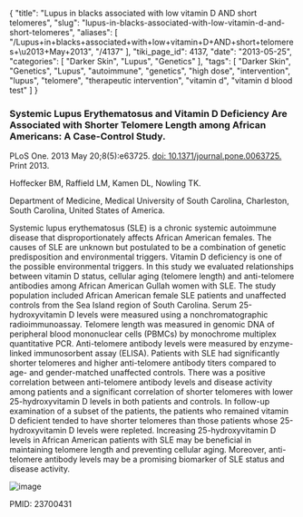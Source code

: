{
    "title": "Lupus in blacks associated with low vitamin D AND short telomeres",
    "slug": "lupus-in-blacks-associated-with-low-vitamin-d-and-short-telomeres",
    "aliases": [
        "/Lupus+in+blacks+associated+with+low+vitamin+D+AND+short+telomeres+\u2013+May+2013",
        "/4137"
    ],
    "tiki_page_id": 4137,
    "date": "2013-05-25",
    "categories": [
        "Darker Skin",
        "Lupus",
        "Genetics"
    ],
    "tags": [
        "Darker Skin",
        "Genetics",
        "Lupus",
        "autoimmune",
        "genetics",
        "high dose",
        "intervention",
        "lupus",
        "telomere",
        "therapeutic intervention",
        "vitamin d",
        "vitamin d blood test"
    ]
}


### Systemic Lupus Erythematosus and Vitamin D Deficiency Are Associated with Shorter Telomere Length among African Americans: A Case-Control Study.

PLoS One. 2013 May 20;8(5):e63725. [doi: 10.1371/journal.pone.0063725.](https://doi.org/10.1371/journal.pone.0063725.) Print 2013.

Hoffecker BM, Raffield LM, Kamen DL, Nowling TK.

Department of Medicine, Medical University of South Carolina, Charleston, South Carolina, United States of America.

Systemic lupus erythematosus (SLE) is a chronic systemic autoimmune disease that disproportionately affects African American females. The causes of SLE are unknown but postulated to be a combination of genetic predisposition and environmental triggers. Vitamin D deficiency is one of the possible environmental triggers. In this study we evaluated relationships between vitamin D status, cellular aging (telomere length) and anti-telomere antibodies among African American Gullah women with SLE. The study population included African American female SLE patients and unaffected controls from the Sea Island region of South Carolina. Serum 25-hydroxyvitamin D levels were measured using a nonchromatographic radioimmunoassay. Telomere length was measured in genomic DNA of peripheral blood mononuclear cells (PBMCs) by monochrome multiplex quantitative PCR. Anti-telomere antibody levels were measured by enzyme-linked immunosorbent assay (ELISA). Patients with SLE had significantly shorter telomeres and higher anti-telomere antibody titers compared to age- and gender-matched unaffected controls. There was a positive correlation between anti-telomere antibody levels and disease activity among patients and a significant correlation of shorter telomeres with lower 25-hydroxyvitamin D levels in both patients and controls. In follow-up examination of a subset of the patients, the patients who remained vitamin D deficient tended to have shorter telomeres than those patients whose 25-hydroxyvitamin D levels were repleted. Increasing 25-hydroxyvitamin D levels in African American patients with SLE may be beneficial in maintaining telomere length and preventing cellular aging. Moreover, anti-telomere antibody levels may be a promising biomarker of SLE status and disease activity.

<img src="https://d378j1rmrlek7x.cloudfront.net/attachments/jpeg/teleomere.jpg" alt="image">

PMID:    23700431